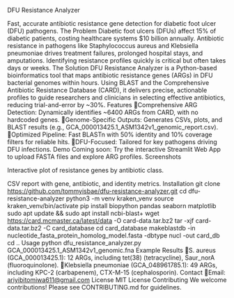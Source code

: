 DFU Resistance Analyzer

Fast, accurate antibiotic resistance gene detection for diabetic foot ulcer (DFU) pathogens.
The Problem
Diabetic foot ulcers (DFUs) affect 15% of diabetic patients, costing healthcare systems $10 billion annually. Antibiotic resistance in pathogens like Staphylococcus aureus and Klebsiella pneumoniae drives treatment failures, prolonged hospital stays, and amputations. Identifying resistance profiles quickly is critical but often takes days or weeks.
The Solution
DFU Resistance Analyzer is a Python-based bioinformatics tool that maps antibiotic resistance genes (ARGs) in DFU bacterial genomes within hours. Using BLAST and the Comprehensive Antibiotic Resistance Database (CARD), it delivers precise, actionable profiles to guide researchers and clinicians in selecting effective antibiotics, reducing trial-and-error by ~30%.
Features
Comprehensive ARG Detection: Dynamically identifies ~6400 ARGs from CARD, with no hardcoded genes.
Genome-Specific Outputs: Generates CSVs, plots, and BLAST results (e.g., GCA_000013425.1_ASM1342v1_genomic_report.csv).
Optimized Pipeline: Fast BLASTn with 50% identity and 10% coverage filters for reliable hits.
DFU-Focused: Tailored for key pathogens driving DFU infections.
Demo
Coming soon: Try the interactive Streamlit Web App to upload FASTA files and explore ARG profiles.
Screenshots

Interactive plot of resistance genes by antibiotic class.

CSV report with gene, antibiotic, and identity metrics.
Installation
git clone https://github.com/tommyisbae/dfu-resistance-analyzer.git
cd dfu-resistance-analyzer
python3 -m venv kraken_venv
source kraken_venv/bin/activate
pip install biopython pandas seaborn matplotlib
sudo apt update && sudo apt install ncbi-blast+
wget https://card.mcmaster.ca/latest/data -O card-data.tar.bz2
tar -xjf card-data.tar.bz2 -C card_database
cd card_database
makeblastdb -in nucleotide_fasta_protein_homolog_model.fasta -dbtype nucl -out card_db
cd ..
Usage
python dfu_resistance_analyzer.py GCA_000013425.1_ASM1342v1_genomic.fna
Example Results
S. aureus (GCA_000013425.1): 12 ARGs, including tet(38) (tetracycline), Saur_norA (fluoroquinolone).
Klebsiella pneumoniae (GCA_048961785.1): 49 ARGs, including KPC-2 (carbapenem), CTX-M-15 (cephalosporin).
Contact
Email: ariyibitomiwa611@gmail.com
License
MIT License
Contributing
We welcome contributions! Please see CONTRIBUTING.md for guidelines.

